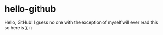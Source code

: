 # hello-github
Hello, GitHub! 
I guess no one with the exception of myself will ever read this so here is ∑ π
